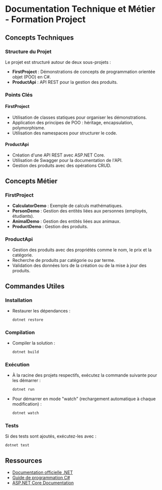 # Documentation Technique et Métier - Formation Project

## Concepts Techniques

### Structure du Projet

Le projet est structuré autour de deux sous-projets :

- **FirstProject** : Démonstrations de concepts de programmation orientée objet (POO) en C#.
- **ProductApi** : API REST pour la gestion des produits.

### Points Clés

#### FirstProject

- Utilisation de classes statiques pour organiser les démonstrations.
- Application des principes de POO : héritage, encapsulation, polymorphisme.
- Utilisation des namespaces pour structurer le code.

#### ProductApi

- Création d'une API REST avec ASP.NET Core.
- Utilisation de Swagger pour la documentation de l'API.
- Gestion des produits avec des opérations CRUD.

## Concepts Métier

### FirstProject

- **CalculatorDemo** : Exemple de calculs mathématiques.
- **PersonDemo** : Gestion des entités liées aux personnes (employés, étudiants).
- **AnimalDemo** : Gestion des entités liées aux animaux.
- **ProductDemo** : Gestion des produits.

### ProductApi

- Gestion des produits avec des propriétés comme le nom, le prix et la catégorie.
- Recherche de produits par catégorie ou par terme.
- Validation des données lors de la création ou de la mise à jour des produits.

## Commandes Utiles

### Installation

- Restaurer les dépendances :

  ```bash
  dotnet restore
  ```

### Compilation

- Compiler la solution :

  ```bash
  dotnet build
  ```

### Exécution

- À la racine des projets respectifs, exécutez la commande suivante pour les démarrer :

  ```bash
  dotnet run
  ```

- Pour démarrer en mode "watch" (rechargement automatique à chaque modification) :

  ```bash
  dotnet watch
  ```

### Tests

Si des tests sont ajoutés, exécutez-les avec :

```bash
dotnet test
```

## Ressources

- [Documentation officielle .NET](https://learn.microsoft.com/dotnet/)
- [Guide de programmation C#](https://learn.microsoft.com/dotnet/csharp/)
- [ASP.NET Core Documentation](https://learn.microsoft.com/aspnet/core/)

